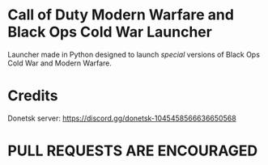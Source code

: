 # Call of Duty Modern Warfare and Black Ops Cold War Launcher
Launcher made in Python designed to launch *special* versions of Black Ops Cold War and Modern Warfare.

# Credits
Donetsk server: https://discord.gg/donetsk-1045458566636650568

# PULL REQUESTS ARE ENCOURAGED

